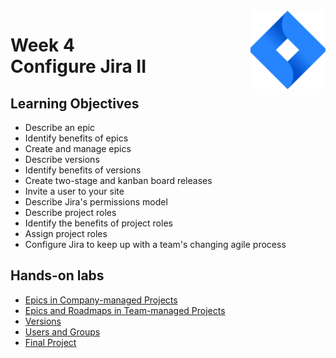 <a href="../">
  <img src="/img/Agile_with_Atlassian_Jira_logo.svg" width="120" align="right">
</a>

# Week 4 <br> Configure Jira II

## Learning Objectives
- Describe an epic
- Identify benefits of epics
- Create and manage epics
- Describe versions
- Identify benefits of versions
- Create two-stage and kanban board releases
- Invite a user to your site
- Describe Jira's permissions model
- Describe project roles
- Identify the benefits of project roles
- Assign project roles
- Configure Jira to keep up with a team's changing agile process

## Hands-on labs
- [Epics in Company-managed Projects](./lab4_01_epics.pdf)
- [Epics and Roadmaps in Team-managed Projects](./lab4_01a_epics_team_managed.pdf)
- [Versions](./lab4_02_versions.pdf)
- [Users and Groups](./lab4_03_usersandgroups.pdf)
- [Final Project](./lab4_05_finalproject.pdf)
